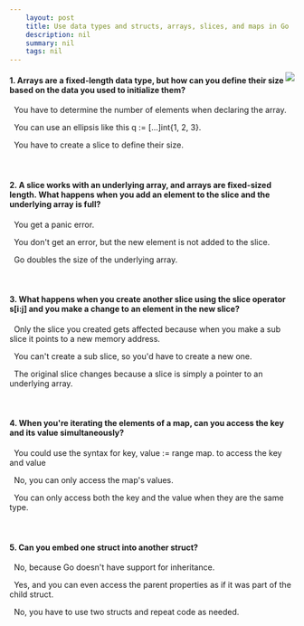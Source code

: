 ```yaml
---
    layout: post
    title: Use data types and structs, arrays, slices, and maps in Go 
    description: nil
    summary: nil
    tags: nil
---
```



 <a target="_blank" href="https://docs.microsoft.com/en-us/learn/modules/go-data-types/7-knowledge-check/"><i class="fas fa-external-link-alt"></i> </a>
 <img align="right" src="https://docs.microsoft.com/en-us/learn/achievements/go/go-data-types.svg">
####  1. Arrays are a fixed-length data type, but how can you define their size based on the data you used to initialize them?


<i class='far fa-square'></i> &nbsp;&nbsp;You have to determine the number of elements when declaring the array.

<i class='fas fa-check-square' style='color: Dodgerblue;'></i> &nbsp;&nbsp;You can use an ellipsis like this q := [...]int{1, 2, 3}.

<i class='far fa-square'></i> &nbsp;&nbsp;You have to create a slice to define their size.
<br />
<br />
<br />

####  2. A slice works with an underlying array, and arrays are fixed-sized length. What happens when you add an element to the slice and the underlying array is full?


<i class='far fa-square'></i> &nbsp;&nbsp;You get a panic error.

<i class='far fa-square'></i> &nbsp;&nbsp;You don't get an error, but the new element is not added to the slice.

<i class='fas fa-check-square' style='color: Dodgerblue;'></i> &nbsp;&nbsp;Go doubles the size of the underlying array.
<br />
<br />
<br />

####  3. What happens when you create another slice using the slice operator s[i:j] and you make a change to an element in the new slice?


<i class='far fa-square'></i> &nbsp;&nbsp;Only the slice you created gets affected because when you make a sub slice it points to a new memory address.

<i class='far fa-square'></i> &nbsp;&nbsp;You can't create a sub slice, so you'd have to create a new one.

<i class='fas fa-check-square' style='color: Dodgerblue;'></i> &nbsp;&nbsp;The original slice changes because a slice is simply a pointer to an underlying array.
<br />
<br />
<br />

####  4. When you're iterating the elements of a map, can you access the key and its value simultaneously?


<i class='fas fa-check-square' style='color: Dodgerblue;'></i> &nbsp;&nbsp;You could use the syntax for key, value := range map. to access the key and value

<i class='far fa-square'></i> &nbsp;&nbsp;No, you can only access the map's values.

<i class='far fa-square'></i> &nbsp;&nbsp;You can only access both the key and the value when they are the same type.
<br />
<br />
<br />

####  5. Can you embed one struct into another struct?


<i class='far fa-square'></i> &nbsp;&nbsp;No, because Go doesn't have support for inheritance.

<i class='fas fa-check-square' style='color: Dodgerblue;'></i> &nbsp;&nbsp;Yes, and you can even access the parent properties as if it was part of the child struct.

<i class='far fa-square'></i> &nbsp;&nbsp;No, you have to use two structs and repeat code as needed.
<br />
<br />
<br />
